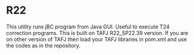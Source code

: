 # R22
This utility runs jBC program from Java GUI. Useful to execute T24 correction programs.
This is built on TAFJ R22_SP22.39 version. If you are on other version of TAFJ then load your TAFJ libraries in pom.xml and use the codes as in the repository.
